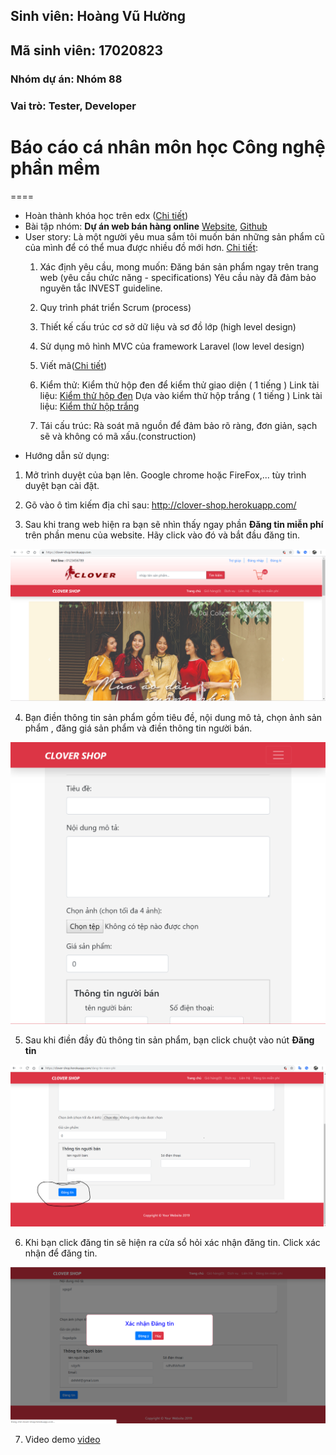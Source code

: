 ## Sinh viên: Hoàng Vũ Hường
## Mã sinh viên: 17020823
### Nhóm dự án: Nhóm 88
### Vai trò: Tester, Developer

# Báo cáo cá nhân môn học Công nghệ phần mềm
====
* Hoàn thành khóa học trên edx ([Chi tiết](https://github.com/17020932/INT2208-8-2019/blob/master/HoangVuHuong/SoftEng1x.jpg))
* Bài tập nhóm: **Dự án web bán hàng online** [Website](http://clover-shop.herokuapp.com/), [Github](https://github.com/17020932/INT2208-8-2019/tree/master/nhom-88)
* User story: Là một người yêu mua sắm tôi muốn bán những sản phẩm cũ của mình để có thể mua được nhiều đồ mới hơn.
	[Chi tiết](https://github.com/truonganhhoang/INT2208-8-2019/issues/190):
	1) Xác định yêu cầu, mong muốn: 
		 Đăng bán sản phẩm ngay trên trang web (yêu cầu chức năng - specifications)
	Yêu cầu này đã đảm bảo nguyên tắc INVEST guideline.
	2) Quy trình phát triển Scrum (process)
	3) Thiết kế cấu trúc cơ sở dữ liệu và sơ đồ lớp (high level design)
	4) Sử dụng mô hình MVC của framework Laravel (low level design)
	5) Viết mã([Chi tiết](https://github.com/hoangvuhuong/17020823/tree/master/2hand-market/2hand-market/views/page/post-news/index.ejs))
	6) Kiểm thử:
		 Kiểm thử hộp đen để kiểm thử giao diện ( 1 tiếng )
  Link tài liệu: [Kiểm thử hộp đen](https://docs.google.com/document/d/1a4i_31R8WBUAnF91syr1FwBpKoAiTY6rEJt1xWjb74M/edit#heading=h.zhrswbsdiifd)
		 Dựa vào kiểm thử hộp trắng ( 1 tiếng )
  Link tài liệu: [Kiểm thử hộp trắng](https://docs.google.com/document/d/1a4i_31R8WBUAnF91syr1FwBpKoAiTY6rEJt1xWjb74M/edit#heading=h.ryzy80x4sqk1)
		
	7) Tái cấu trúc: Rà soát mã nguồn để đảm bảo rõ ràng, đơn giản, sạch sẽ và không có mã xấu.(construction)
* Hướng dẫn sử dụng:
1. Mở trình duyệt của bạn lên. Google chrome hoặc FireFox,... tùy trình duyệt bạn cài đặt.

2. Gõ vào ô tìm kiếm địa chỉ sau: http://clover-shop.herokuapp.com/

3. Sau khi trang web hiện ra bạn sẽ nhìn thấy ngay phần **Đăng tin miễn phí** trên phần menu của website. Hãy click vào đó và bắt đầu đăng tin.

<img src = "https://github.com/17020932/INT2208-8-2019/blob/master/HoangVuHuong/Baocao/home.PNG">

4. Bạn điền thông tin sản phẩm gồm tiêu đề, nội dung mô tả, chọn ảnh sản phẩm , đăng giá sản phẩm và điền thông tin người bán.

<img src ="https://github.com/17020932/INT2208-8-2019/blob/master/HoangVuHuong/Baocao/dangtin.png">

5. Sau khi điền đầy đủ thông tin sản phẩm, bạn click chuột vào nút **Đăng tin**

<img src ="https://github.com/17020932/INT2208-8-2019/blob/master/HoangVuHuong/Baocao/nudang.PNG">

6. Khi bạn click đăng tin sẽ hiện ra cửa sổ hỏi xác nhận đăng tin. Click xác nhận để đăng tin.

<img src = "https://github.com/17020932/INT2208-8-2019/blob/master/HoangVuHuong/Baocao/xacnhan.PNG">

7. Video demo [video](https://www.youtube.com/watch?v=3jBU_tT_kc0)
